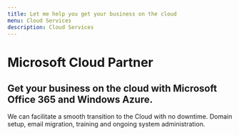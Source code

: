 ```yaml
---
title: Let me help you get your business on the cloud
menu: Cloud Services
description: Cloud Services
---
```


# Microsoft Cloud Partner

## Get your business on the cloud with Microsoft Office 365 and Windows Azure.

We can facilitate a smooth transition to the Cloud with no downtime. Domain setup, email migration, training and ongoing system administration.